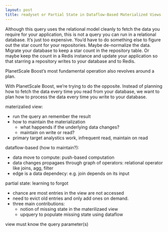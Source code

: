 ```yaml
---
layout: post
title: readyset or Partial State in Dataflow-Based Materialized Views
---
```



Although this query uses the relational model cleanly to fetch the data you require for your application, this is not a query you can run in a relational database. It’s just too expensive. You’d have to do something else to figure out the star count for your repositories. Maybe de-normalize the data. Migrate your database to keep a star count in the repository table. Or maybe keep the count in a Redis instance and update your application so that starring a repository writes to your database and to Redis.


PlanetScale Boost’s most fundamental operation also revolves around a plan. 


With PlanetScale Boost, we’re trying to do the opposite. Instead of planning how to fetch the data every time you read from your database, we want to plan how to process the data every time you write to your database. 


materizalied view:
- run the query an remember the result
- how to maintain the materialization
  - what happends if the underlying data changes?
  - maintain on write or read?
- primary target analystics work, infrequent read, maintain on read


dataflow-based (how to maintain?):
- data move to compute: push-based computation
- data changes propagaes through graph of operators: relational operator like joins, agg, filter
- edge is a data dependecy: e.g. join depends on its input



partial state:
learning to forgot
- chance are most entries in the view are not accessed
- need to evict old entries and only add ones on demand.
- three main contributions:
  - notion of missing state in the materilizaed view
  - upquery to populate missing state using dataflow 


view must know the query parameter(s)








